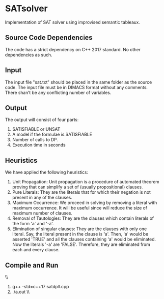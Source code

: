 # SATsolver
Implementation of SAT solver using improvised semantic tableaux.

Source Code Dependencies
------------------------
The code has a strict dependency on C++ 2017 standard. No other dependencies as such.

Input
------
The input file "sat.txt" should be placed in the same folder as the source code. The input file must be in DIMACS format without any comments. There shan't be any conflicting number of variables.

Output
-------
The output will consist of four parts:
1. SATISFIABLE or UNSAT
2. A model if the formulae is SATISFIABLE
3. Number of calls to DP.
4. Execution time in seconds

Heuristics
-------
We have applied the following heuristics:
1. Unit Propagation: Unit propagation is a procedure of automated theorem proving that can simplify a set of (usually propositional) clauses.
2. Pure Literals: They are the literals that for which their negation is not present in any of the clauses.
3. Maximum Occurrence: We proceed in solving by removing a literal with maximum occurrence. It will be useful since will reduce the size of maximum number of clauses.
4. Removal of Tautologies: They are the clauses which contain literals of the form 'a' and '-a'.
5. Elimination of singular clauses: They are the clauses with only one literal. Say, the literal present in the clause is 'a'. Then, 'a' would be asserted 'TRUE' and all the clauses containing 'a' would be eliminated. Now the literals '-a' are 'FALSE'. Therefore, they are eliminated from each and every clause.



Compile and Run
---------------

\\\
1. g++ -std=c++17 satdpll.cpp
2. ./a.out
\\\
